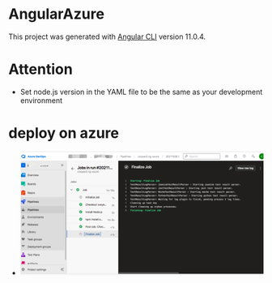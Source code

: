 # AngularAzure

This project was generated with [Angular CLI](https://github.com/angular/angular-cli) version 11.0.4.

# Attention
- Set node.js version in the YAML file to be the same as your development environment

# deploy on azure

- ![azure](src/assets/azure1.png)
